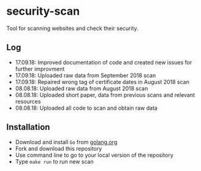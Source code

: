 # security-scan
Tool for scanning websites and check their security.

## Log

- 17.09.18: Improved documentation of code and created new issues for further improvment
- 17.09.18: Uploaded raw data from September 2018 scan
- 17.09.18: Repaired wrong tag of certificate dates in August 2018 scan
- 08.08.18: Uploaded raw data from August 2018 scan
- 08.08.18: Uploaded short paper, data from previous scans and relevant resources
- 08.08.18: Uploaded all code to scan and obtain raw data

## Installation

- Download and install `Go` from [golang.org](https://golang.org/doc/install)
- Fork and download this repository
- Use command line to go to your local version of the repository
- Type `make run` to run new scan
